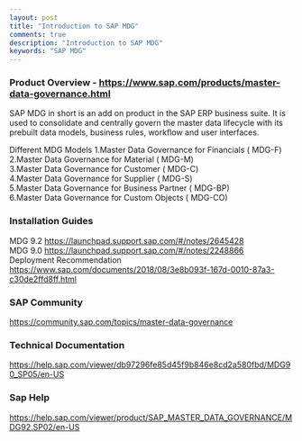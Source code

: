 ```yaml
---
layout: post
title: "Introduction to SAP MDG"
comments: true
description: "Introduction to SAP MDG"
keywords: "SAP MDG"
---
```


### Product Overview - <a href ="https://www.sap.com/products/master-data-governance.html">https://www.sap.com/products/master-data-governance.html</a>
SAP MDG in short is an add on product in the SAP ERP business suite.
It is used to consolidate and centrally govern the master data lifecycle with its prebuilt data models, business rules, workflow and user interfaces.

Different MDG Models
1.Master Data Governance for Financials ( MDG-F)</br>
2.Master Data Governance for Material ( MDG-M)</br>
3.Master Data Governance for Customer ( MDG-C)</br>
4.Master Data Governance for Supplier ( MDG-S)</br>
5.Master Data Governance for Business Partner ( MDG-BP)</br>
6.Master Data Governance for Custom Objects ( MDG-CO)</br>

### Installation Guides
MDG 9.2 <a href="https://launchpad.support.sap.com/#/notes/2645428">https://launchpad.support.sap.com/#/notes/2645428</a><br/>
MDG 9.0 <a href="https://launchpad.support.sap.com/#/notes/2248866">https://launchpad.support.sap.com/#/notes/2248866</a><br/>
Deployment Recommendation <a href ="https://www.sap.com/documents/2018/08/3e8b093f-167d-0010-87a3-c30de2ffd8ff.html">https://www.sap.com/documents/2018/08/3e8b093f-167d-0010-87a3-c30de2ffd8ff.html</a>

### SAP Community
<a href ="https://community.sap.com/topics/master-data-governance">https://community.sap.com/topics/master-data-governance</a>

### Technical Documentation
<a href ="https://help.sap.com/viewer/db97296fe85d45f9b846e8cd2a580fbd/MDG90_SP05/en-US">https://help.sap.com/viewer/db97296fe85d45f9b846e8cd2a580fbd/MDG90_SP05/en-US</a>

### Sap Help
<a href="https://help.sap.com/viewer/product/SAP_MASTER_DATA_GOVERNANCE/MDG92.SP02/en-US">https://help.sap.com/viewer/product/SAP_MASTER_DATA_GOVERNANCE/MDG92.SP02/en-US</a>
